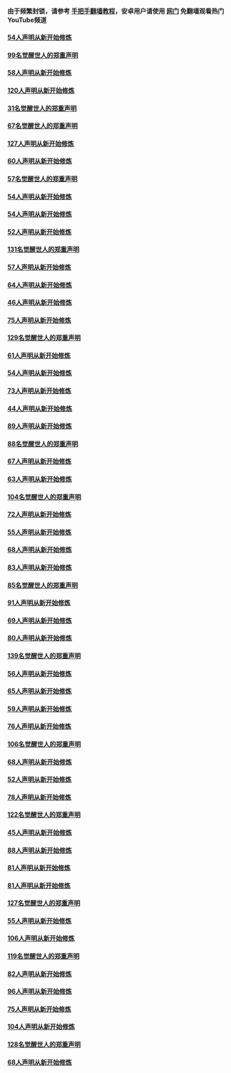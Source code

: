 #### 由于频繁封锁，请参考 [手把手翻墙教程](https://github.com/gfw-breaker/guides/wiki/)，安卓用户请使用 [网门](https://github.com/gfw-breaker/nogfw/blob/master/dl.md?t=02140100) 免翻墙观看热门YouTube频道 

#### [54人声明从新开始修炼](../pages/91/420529.md?t=02140100) 

#### [99名觉醒世人的郑重声明](../pages/91/420528.md?t=02140100) 

#### [58人声明从新开始修炼](../pages/91/420198.md?t=02140100) 

#### [120人声明从新开始修炼](../pages/91/420141.md?t=02140100) 

#### [31名觉醒世人的郑重声明](../pages/91/420197.md?t=02140100) 

#### [67名觉醒世人的郑重声明](../pages/91/420140.md?t=02140100) 

#### [127人声明从新开始修炼](../pages/91/420082.md?t=02140100) 

#### [60人声明从新开始修炼](../pages/91/420081.md?t=02140100) 

#### [57名觉醒世人的郑重声明](../pages/91/420080.md?t=02140100) 

#### [54人声明从新开始修炼](../pages/91/419533.md?t=02140100) 

#### [54人声明从新开始修炼](../pages/91/419532.md?t=02140100) 

#### [52人声明从新开始修炼](../pages/91/419531.md?t=02140100) 

#### [131名觉醒世人的郑重声明](../pages/91/419530.md?t=02140100) 

#### [57人声明从新开始修炼](../pages/91/419430.md?t=02140100) 

#### [64人声明从新开始修炼](../pages/91/419429.md?t=02140100) 

#### [46人声明从新开始修炼](../pages/91/419428.md?t=02140100) 

#### [75人声明从新开始修炼](../pages/91/419427.md?t=02140100) 

#### [129名觉醒世人的郑重声明](../pages/91/419426.md?t=02140100) 

#### [61人声明从新开始修炼](../pages/91/419198.md?t=02140100) 

#### [54人声明从新开始修炼](../pages/91/419197.md?t=02140100) 

#### [73人声明从新开始修炼](../pages/91/419196.md?t=02140100) 

#### [44人声明从新开始修炼](../pages/91/419075.md?t=02140100) 

#### [89人声明从新开始修炼](../pages/91/419074.md?t=02140100) 

#### [88名觉醒世人的郑重声明](../pages/91/419195.md?t=02140100) 

#### [67人声明从新开始修炼](../pages/91/419073.md?t=02140100) 

#### [63人声明从新开始修炼](../pages/91/419072.md?t=02140100) 

#### [104名觉醒世人的郑重声明](../pages/91/419071.md?t=02140100) 

#### [72人声明从新开始修炼](../pages/91/418902.md?t=02140100) 

#### [55人声明从新开始修炼](../pages/91/418901.md?t=02140100) 

#### [68人声明从新开始修炼](../pages/91/418900.md?t=02140100) 

#### [83人声明从新开始修炼](../pages/91/418757.md?t=02140100) 

#### [85名觉醒世人的郑重声明](../pages/91/418899.md?t=02140100) 

#### [91人声明从新开始修炼](../pages/91/418756.md?t=02140100) 

#### [69人声明从新开始修炼](../pages/91/418755.md?t=02140100) 

#### [80人声明从新开始修炼](../pages/91/418754.md?t=02140100) 

#### [139名觉醒世人的郑重声明](../pages/91/418753.md?t=02140100) 

#### [56人声明从新开始修炼](../pages/91/418594.md?t=02140100) 

#### [65人声明从新开始修炼](../pages/91/418593.md?t=02140100) 

#### [59人声明从新开始修炼](../pages/91/418592.md?t=02140100) 

#### [76人声明从新开始修炼](../pages/91/418431.md?t=02140100) 

#### [106名觉醒世人的郑重声明](../pages/91/418591.md?t=02140100) 

#### [68人声明从新开始修炼](../pages/91/418430.md?t=02140100) 

#### [52人声明从新开始修炼](../pages/91/418429.md?t=02140100) 

#### [78人声明从新开始修炼](../pages/91/418428.md?t=02140100) 

#### [122名觉醒世人的郑重声明](../pages/91/418427.md?t=02140100) 

#### [45人声明从新开始修炼](../pages/91/418248.md?t=02140100) 

#### [88人声明从新开始修炼](../pages/91/418247.md?t=02140100) 

#### [81人声明从新开始修炼](../pages/91/418246.md?t=02140100) 

#### [81人声明从新开始修炼](../pages/91/418139.md?t=02140100) 

#### [127名觉醒世人的郑重声明](../pages/91/418245.md?t=02140100) 

#### [55人声明从新开始修炼](../pages/91/418138.md?t=02140100) 

#### [106人声明从新开始修炼](../pages/91/418137.md?t=02140100) 

#### [119名觉醒世人的郑重声明](../pages/91/418135.md?t=02140100) 

#### [82人声明从新开始修炼](../pages/91/418136.md?t=02140100) 

#### [96人声明从新开始修炼](../pages/91/417831.md?t=02140100) 

#### [75人声明从新开始修炼](../pages/91/417830.md?t=02140100) 

#### [104人声明从新开始修炼](../pages/91/417829.md?t=02140100) 

#### [128名觉醒世人的郑重声明](../pages/91/417828.md?t=02140100) 

#### [68人声明从新开始修炼](../pages/91/417173.md?t=02140100) 

